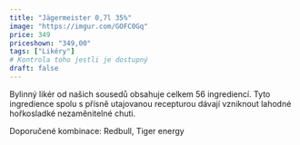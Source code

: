 ```yaml
---
title: "Jägermeister 0,7l 35%"
image: "https://imgur.com/GOFC0Gq"
price: 349
priceshown: "349,00"
tags: ["Likéry"]
# Kontrola toho jestli je dostupný
draft: false
---
```


Bylinný likér od našich sousedů obsahuje celkem 56 ingrediencí. Tyto ingredience spolu s přísně utajovanou recepturou dávají vzniknout lahodné hořkosladké nezaměnitelné chuti.

Doporučené kombinace: Redbull, Tiger energy

